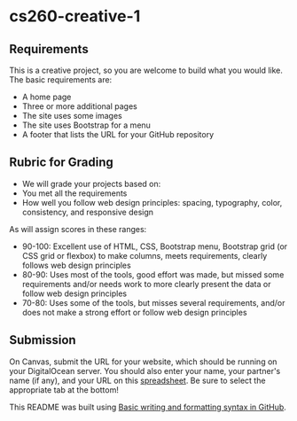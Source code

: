 # cs260-creative-1

## Requirements
This is a creative project, so you are welcome to build what you would like. The basic requirements are:
- A home page
- Three or more additional pages
- The site uses some images
- The site uses Bootstrap for a menu
- A footer that lists the URL for your GitHub repository

## Rubric for Grading
- We will grade your projects based on:
- You met all the requirements
- How well you follow web design principles: spacing, typography, color, consistency, and responsive design

As will assign scores in these ranges:
- 90-100: Excellent use of HTML, CSS, Bootstrap menu, Bootstrap grid (or CSS grid or flexbox) to make columns, meets requirements, clearly follows web design principles
- 80-90: Uses most of the tools, good effort was made, but missed some requirements and/or needs work to more clearly present the data or follow web design principles
- 70-80: Uses some of the tools, but misses several requirements, and/or does not make a strong effort or follow web design principles

## Submission
On Canvas, submit the URL for your website, which should be running on your DigitalOcean server. 
You should also enter your name, your partner's name (if any), and your URL on this [spreadsheet](https://docs.google.com/spreadsheets/d/1K01BF5ZP5DByhydon5SfeE7dqKmogAX_XqzprGE2XTY/edit#gid=1892165156).
Be sure to select the appropriate tab at the bottom!


This README was built using [Basic writing and formatting syntax in GitHub](https://help.github.com/articles/basic-writing-and-formatting-syntax/#links).

